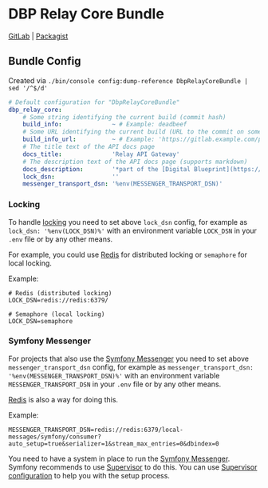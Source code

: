 # DBP Relay Core Bundle

[GitLab](https://gitlab.tugraz.at/dbp/relay/dbp-relay-core-bundle) | [Packagist](https://packagist.org/packages/dbp/relay-core-bundle)

## Bundle Config

Created via `./bin/console config:dump-reference DbpRelayCoreBundle | sed '/^$/d'`

```yaml
# Default configuration for "DbpRelayCoreBundle"
dbp_relay_core:
    # Some string identifying the current build (commit hash)
    build_info:              ~ # Example: deadbeef
    # Some URL identifying the current build (URL to the commit on some git web interface)
    build_info_url:          ~ # Example: 'https://gitlab.example.com/project/-/commit/deadbeef'
    # The title text of the API docs page
    docs_title:              'Relay API Gateway'
    # The description text of the API docs page (supports markdown)
    docs_description:        '*part of the [Digital Blueprint](https://gitlab.tugraz.at/dbp) project*'
    lock_dsn:                ''
    messenger_transport_dsn: '%env(MESSENGER_TRANSPORT_DSN)'
```

### Locking

To handle [locking](https://symfony.com/doc/current/components/lock.html) you need to set above `lock_dsn` config,
for example as `lock_dsn: '%env(LOCK_DSN)%'` with an environment variable `LOCK_DSN` in your `.env` file or by any other means.

For example, you could use [Redis](https://redis.io/) for distributed locking or `semaphore` for local locking.

Example:

```dotenv
# Redis (distributed locking)
LOCK_DSN=redis://redis:6379/

# Semaphore (local locking)
LOCK_DSN=semaphore
```

### Symfony Messenger

For projects that also use the [Symfony Messenger](https://symfony.com/doc/current/components/messenger.html)
you need to set above `messenger_transport_dsn` config, for example as `messenger_transport_dsn: '%env(MESSENGER_TRANSPORT_DSN)%'`
with an environment variable `MESSENGER_TRANSPORT_DSN` in your `.env` file or by any other means.

[Redis](https://redis.io/) is also a way for doing this.

Example:

```dotenv
MESSENGER_TRANSPORT_DSN=redis://redis:6379/local-messages/symfony/consumer?auto_setup=true&serializer=1&stream_max_entries=0&dbindex=0
```

You need to have a system in place to run the [Symfony Messenger](https://symfony.com/doc/current/components/messenger.html).
Symfony recommends to use [Supervisor](http://supervisord.org/) to do this. You can use
[Supervisor configuration](https://symfony.com/doc/current/messenger.html#supervisor-configuration) to help you with the setup process.
